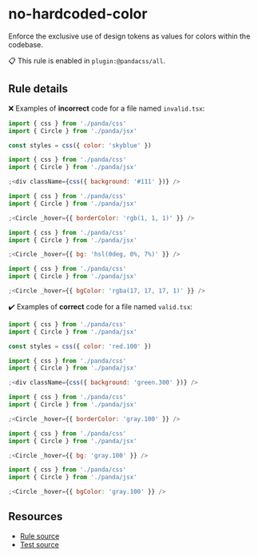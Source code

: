 [//]: # 'This file is generated by eslint-docgen. Do not edit it directly.'

# no-hardcoded-color

Enforce the exclusive use of design tokens as values for colors within the codebase.

📋 This rule is enabled in `plugin:@pandacss/all`.

## Rule details

❌ Examples of **incorrect** code for a file named `invalid.tsx`:

```js
import { css } from './panda/css'
import { Circle } from './panda/jsx'

const styles = css({ color: 'skyblue' })

import { css } from './panda/css'
import { Circle } from './panda/jsx'

;<div className={css({ background: '#111' })} />

import { css } from './panda/css'
import { Circle } from './panda/jsx'

;<Circle _hover={{ borderColor: 'rgb(1, 1, 1)' }} />

import { css } from './panda/css'
import { Circle } from './panda/jsx'

;<Circle _hover={{ bg: 'hsl(0deg, 0%, 7%)' }} />

import { css } from './panda/css'
import { Circle } from './panda/jsx'

;<Circle _hover={{ bgColor: 'rgba(17, 17, 17, 1)' }} />
```

✔️ Examples of **correct** code for a file named `valid.tsx`:

```js
import { css } from './panda/css'
import { Circle } from './panda/jsx'

const styles = css({ color: 'red.100' })

import { css } from './panda/css'
import { Circle } from './panda/jsx'

;<div className={css({ background: 'green.300' })} />

import { css } from './panda/css'
import { Circle } from './panda/jsx'

;<Circle _hover={{ borderColor: 'gray.100' }} />

import { css } from './panda/css'
import { Circle } from './panda/jsx'

;<Circle _hover={{ bg: 'gray.100' }} />

import { css } from './panda/css'
import { Circle } from './panda/jsx'

;<Circle _hover={{ bgColor: 'gray.100' }} />
```

## Resources

- [Rule source](/plugin/src/rules/no-hardcoded-color.ts)
- [Test source](/tests/no-hardcoded-color.test.ts)
